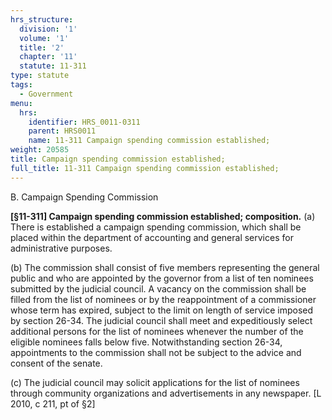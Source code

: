 ```yaml
---
hrs_structure:
  division: '1'
  volume: '1'
  title: '2'
  chapter: '11'
  statute: 11-311
type: statute
tags:
  - Government
menu:
  hrs:
    identifier: HRS_0011-0311
    parent: HRS0011
    name: 11-311 Campaign spending commission established;
weight: 20585
title: Campaign spending commission established;
full_title: 11-311 Campaign spending commission established;
---
```

B. Campaign Spending Commission

**[§11-311] Campaign spending commission established; composition.** (a) There is established a campaign spending commission, which shall be placed within the department of accounting and general services for administrative purposes.

(b) The commission shall consist of five members representing the general public and who are appointed by the governor from a list of ten nominees submitted by the judicial council. A vacancy on the commission shall be filled from the list of nominees or by the reappointment of a commissioner whose term has expired, subject to the limit on length of service imposed by section 26-34\. The judicial council shall meet and expeditiously select additional persons for the list of nominees whenever the number of the eligible nominees falls below five. Notwithstanding section 26-34, appointments to the commission shall not be subject to the advice and consent of the senate.

(c) The judicial council may solicit applications for the list of nominees through community organizations and advertisements in any newspaper. [L 2010, c 211, pt of §2]
